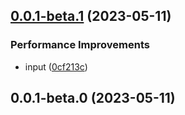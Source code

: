 ## [0.0.1-beta.1](https://github.com/wc19950724/auto-import-webpack-plugin/compare/v0.0.1-beta.0...v0.0.1-beta.1) (2023-05-11)


### Performance Improvements

*  input ([0cf213c](https://github.com/wc19950724/auto-import-webpack-plugin/commit/0cf213cd13789be02dbf8a4cb81efefed022a015))



## 0.0.1-beta.0 (2023-05-11)



